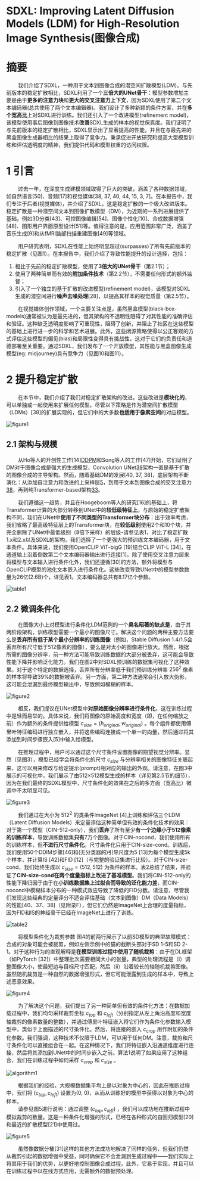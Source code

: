 # SDXL: Improving Latent Diffusion Models (LDM) for High-Resolution Image Synthesis(图像合成)

# 摘要
&nbsp;&nbsp;&nbsp;&nbsp;&nbsp;&nbsp;&nbsp;&nbsp;我们介绍了SDXL，一种用于文本到图像合成的潜空间扩散模型(LDM)。与先前版本的稳定扩散相比，SDXL利用了一个**三倍大的UNet骨干**：模型参数增加主要是由于**更多的注意力块**和**更大的交叉注意力上下文**，因为SDXL使用了第二个文本编码器(总共使用了两个文本编辑器)。我们设计了多种新颖的条件方案，并在**多个宽高比**上对SDXL进行训练。我们还引入了一个改进模型(refinement model)，该模型使用事后图像到图像技术**改善**SDXL生成的样本的视觉保真度。我们证明了与先前版本的稳定扩散相比，SDXL显示出了显著提高的性能，并且在与最先进的黑盒图像生成器相比的结果上取得了竞争力。秉承促进开放研究和提高大型模型训练和评估透明度的精神，我们提供代码和模型权重的访问权限。<br>

# 1 引言
&nbsp;&nbsp;&nbsp;&nbsp;&nbsp;&nbsp;&nbsp;&nbsp;过去一年，在深度生成建模领域取得了巨大的突破，涵盖了各种数据领域，如自然语言[50]、音频[17]和视觉媒体[38, 37, 40, 44, 15, 3, 7]。在本报告中，我们专注于后者(视觉媒体)，并介绍了SDXL，这是稳定扩散的一个极大改进版本。稳定扩散是一种潜空间文本到图像扩散模型（DM），为近期的一系列进展提供了基础，例如3D分类[43]、可控图像编辑[54]、图像个性化[10]、合成数据增强[48]、图形用户界面原型设计[51]等。值得注意的是，应用范围非常广泛，涵盖了音乐生成[9]和从fMRI脑部扫描重建图像[49]等领域。<br>

&nbsp;&nbsp;&nbsp;&nbsp;&nbsp;&nbsp;&nbsp;&nbsp;用户研究表明，SDXL在性能上始终明显超过(surpasses)了所有先前版本的稳定扩散（见图1）。在本报告中，我们介绍了导致性能提升的设计选择，包括：<br>
1. 相比于先前的稳定扩散模型，使用了**3倍大的UNet骨干**（第2.1节）；
2. 使用了两种简单而有效的**附加条件技术**（第2.2节），不需要任何形式的额外监督；
3. 引入了一个独立的基于扩散的改进模型(refinement model)，该模型对SDXL生成的潜空间进行**噪声去噪处理**[28]，以提高其样本的视觉质量（第2.5节）。<br>

&nbsp;&nbsp;&nbsp;&nbsp;&nbsp;&nbsp;&nbsp;&nbsp;在视觉媒体创作领域，一个主要关注点是，虽然黑盒模型(black-box-models)通常被认为是最先进的，但其架构的不透明性阻碍了对其性能的准确评估和验证。这种缺乏透明度影响了可重现性，阻碍了创新，并阻止了社区在这些模型的基础上进行进一步的科学和艺术进展。此外，这些闭源策略使得以公正客观的方式评估这些模型的偏见(bias)和局限性变得具有挑战性，这对于它们的负责任和道德部署至关重要。通过SDXL，我们发布了一个开放模型，其性能与黑盒图像生成模型(eg: midjourney)具有竞争力（见图10和图11）。<br>

# 2 提升稳定扩散
&nbsp;&nbsp;&nbsp;&nbsp;&nbsp;&nbsp;&nbsp;&nbsp;在本节中，我们介绍了我们对稳定扩散架构的改进。这些改进是**模块化的**，可以单独或一起使用来扩展任何模型。尽管以下策略是作为潜空间扩散模型（LDMs）[38]的扩展实现的，但它们中的大多数**也适用于像素空间**的对应模型。<br>

![figure1](images/SDXL-figure1.jpg)

## 2.1 架构与规模
&nbsp;&nbsp;&nbsp;&nbsp;&nbsp;&nbsp;&nbsp;&nbsp;从Ho等人的开创性工作[14][DDPM](https://arxiv.org/pdf/2006.11239.pdf)和Song等人的工作[47]开始，它们证明了DM对于图像合成是强大的生成模型，Convolution UNet[39](https://arxiv.org/pdf/1505.04597.pdf)架构一直是基于扩散的图像合成的主导架构。然而，随着基础DM的发展[40, 37, 38]，底层架构不断演化：从添加自注意力和改进的上采样层[5](https://arxiv.org/pdf/2105.05233.pdf)，到用于文本到图像合成的交叉注意力[38](https://arxiv.org/pdf/2112.10752.pdf)，再到纯Transformer-based架构[33](https://arxiv.org/pdf/2212.09748.pdf)。<br>

&nbsp;&nbsp;&nbsp;&nbsp;&nbsp;&nbsp;&nbsp;&nbsp;我们遵循这一趋势，并且在Hoogeboom等人的研究[16]的基础上，将Transformer计算的大部分转移到UNet中的**较低级特征上**。与原始的稳定扩散架构不同，我们在UNet中**使用了不同类型的Transformer块分布**：出于效率考虑，我们省略了最高级特征层上的Transformer块，在**较低级别**使用2个和10个块，并完全删除了UNet中最低级别（8倍下采样）的层级-请参见表1，对比了稳定扩散1.x和2.x以及SDXL的架构。我们选择了一个更强大的预训练文本编码器，用于文本条件。具体来说，我们使用OpenCLIP ViT-bigG [19]结合CLIP ViT-L [34]，在通道轴上沿着倒数第二个文本编码器输出进行连接[1]。除了使用交叉注意力层来将模型与文本输入进行条件化外，我们还遵循[30]的方法，额外将模型与OpenCLIP模型的池化文本嵌入进行条件化。这些改变导致UNet中的模型参数数量为26亿(2.6B)个，详见表1。文本编码器总共有8.17亿个参数。<br>

![table1](images/SDXL-table1.jpg)

## 2.2 微调条件化
&nbsp;&nbsp;&nbsp;&nbsp;&nbsp;&nbsp;&nbsp;&nbsp;在图像大小上对模型进行条件化LDM范例的一个**臭名昭著的缺点是**，由于其两阶段架构，训练模型需要一个最小的图像尺寸。解决这个问题的两种主要方法要么是**丢弃所有低于某个最小分辨率的训练图像**（例如，Stable Diffusion 1.4/1.5会丢弃所有尺寸低于512像素的图像），要么是对太小的图像进行放大。然而，根据所需的图像分辨率，前一种方法可能导致训练数据的大部分被丢弃，这可能会导致性能下降并影响泛化能力。我们在图2中对SDXL预训练的数据集可视化了这种效果。对于这个特定的数据选择，丢弃所有分辨率低于我们预训练分辨率 $256^{2}$ 像素的样本将导致39%的数据被丢弃。另一方面，第二种方法通常会引入放大伪影，这可能会泄漏到最终模型输出中，导致例如模糊的样本。<br>

![figure2](images/SDXL-figure2.jpg)

&nbsp;&nbsp;&nbsp;&nbsp;&nbsp;&nbsp;&nbsp;&nbsp;相反，我们提议在UNet模型中**对原始图像分辨率进行条件化**，这在训练过程中是轻而易举的。具体来说，我们将图像的原始高度和宽度（即，在任何缩放之前）作为额外的条件提供给模型 $c_{size} = (h_{original},w_{original})$ 。每个组件都使用傅里叶特征编码进行独立嵌入，并将这些编码连接成一个单一的向量，然后通过将其添加到时间步骤嵌入[5]中输入给模型。<br>

&nbsp;&nbsp;&nbsp;&nbsp;&nbsp;&nbsp;&nbsp;&nbsp;在推理过程中，用户可以通过这个尺寸条件设置图像的期望视觉分辨率。显然（见图3），模型已经学会将条件化的尺寸 $c_{size}$ 与分辨率相关的图像特征关联起来，这可以用来修改与给定提示(prompt)相对应的输出的外观。请注意，在图3中展示的可视化中，我们展示了由512×512模型生成的样本（详见第2.5节的细节），因为在我们最终的SDXL模型中，尺寸条件化的效果在之后的多方面（宽高比）微调中不太明显可见。<br>

![figure3](images/SDXL-figure3.jpg)

&nbsp;&nbsp;&nbsp;&nbsp;&nbsp;&nbsp;&nbsp;&nbsp;我们通过在大小为 $512^{2}$ 的类条件ImageNet [4]上训练和评估三个LDM（Latent Diffusion Models）来定量评估这种简单但有效的条件化技术的效果：对于第一个模型（CIN-512-only），我们**丢弃**了所有至少**有一个边缘小于512像素的训练样本**，导致训练数据集**只有**7万个图像。对于CIN-nocond，我们使用所有的训练样本，但**不进行尺寸条件化**。尺寸条件化只用于CIN-size-cond。训练后，我们使用50个DDIM步骤[46]和(无分类器的)引导尺度为5 [13]为每个模型生成5k个样本，并计算IS [42]和FID [12]（与完整的验证集进行比较）。对于CIN-size-cond，我们始终生成以 $c_{size} = (512, 512)$ 为条件的样本。表2总结了结果，并验证了**CIN-size-cond在两个度量指标上改进了基准模型**。我们将CIN-512-only的性能下降归因于由于在**小训练数据集上过拟合而导致的泛化能力差**，而CIN-nocond中模糊样本分布的一种模式效应导致了降低的FID分数。请注意，尽管我们发现这些经典的定量评分不适合评估基础（文本到图像）DM（Data Models）的性能[40、37、38]（见附录F），但它们仍然是ImageNet上合理的度量指标，因为FID和IS的神经骨干已经在ImageNet上进行了训练。<br>

![table2](images/SDXL-table2.jpg)

&nbsp;&nbsp;&nbsp;&nbsp;&nbsp;&nbsp;&nbsp;&nbsp;将模型条件化为裁剪参数 图4的前两行展示了以前SD模型的典型故障模式：合成的对象可能会被裁剪，例如左侧示例中的猫的截断头部对于SD 1-5和SD 2-1。对于这种行为的直观解释是**在模型训练过程中使用了随机裁剪**：由于在DL框架（如PyTorch [32]）中整理批次需要相同大小的张量，典型的处理流程是（i）调整图像大小，使最短边与目标尺寸匹配，然后（ii）沿着较长的轴随机裁剪图像。虽然随机裁剪是一种自然的数据增强形式，但它可能泄露到生成的样本中，导致上述恶意效果。<br>

![figure4](images/SDXL-figure4.jpg)

&nbsp;&nbsp;&nbsp;&nbsp;&nbsp;&nbsp;&nbsp;&nbsp;为了解决这个问题，我们提出了另一种简单但有效的条件化方法：在数据加载过程中，我们均匀采样裁剪坐标 $c_{top}$ 和 $c_{left}$（分别指定从左上角沿高度和宽度轴裁剪的像素数量的整数），并通过傅里叶特征嵌入将它们作为条件化参数输入模型中，类似于上面描述的尺寸条件化。然后，将连接的嵌入 $c_{crop}$ 用作附加的条件化参数。我们强调，这种技术不仅限于LDM，可以用于任何DM。注意，裁剪和尺寸条件化可以直接组合在一起。在这种情况下，我们将特征嵌入沿通道维度进行连接，然后将其添加到UNet中的时间步嵌入之前。算法1说明了如果应用了这种组合，我们在训练过程中如何采样 $c_{crop}$ 和 $c_{size}$ 。<br>

![algorithm1](images/SDXL-algorithm1.jpg)

&nbsp;&nbsp;&nbsp;&nbsp;&nbsp;&nbsp;&nbsp;&nbsp;根据我们的经验，大规模数据集平均上是以对象为中心的，因此在推断过程中，我们将 $(c_{top}, c_{left})$ 设置为(0, 0)，从而从训练好的模型中获得以对象为中心的样本。<br>
&nbsp;&nbsp;&nbsp;&nbsp;&nbsp;&nbsp;&nbsp;&nbsp;请参见图5进行说明：通过调整 $(c_{top} , c_{left})$ ，我们可以成功地在推断过程中模拟裁剪的数量。这是一种条件化增强的形式，已经在各种形式的自回归模型[20]和最近的扩散模型[21]中使用过。<br>

![figure5](images/SDXL-figure5.jpg)

&nbsp;&nbsp;&nbsp;&nbsp;&nbsp;&nbsp;&nbsp;&nbsp;虽然像数据分桶[31]这样的其他方法成功地解决了同样的任务，但我们仍然从裁剪引起的数据增强中受益，同时确保它不会泄漏到生成过程中——我们实际上将其用于我们的优势，以更好地控制图像合成过程。此外，它易于实现，并且可以在训练过程中以在线方式应用，无需额外的数据预处理。<br>


